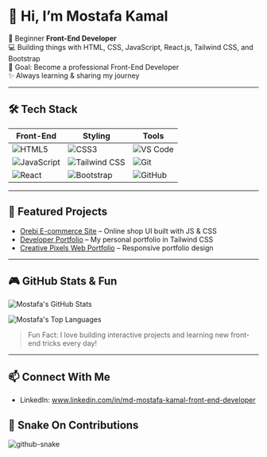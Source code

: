 # 👋 Hi, I’m Mostafa Kamal

🌱 Beginner **Front-End Developer**  
💻 Building things with HTML, CSS, JavaScript, React.js, Tailwind CSS, and Bootstrap  
🎯 Goal: Become a professional Front-End Developer  
✨ Always learning & sharing my journey

---

## 🛠 Tech Stack

| Front-End | Styling | Tools |
|-----------|---------|-------|
| ![HTML5](https://img.shields.io/badge/HTML5-E34F26?style=for-the-badge&logo=html5&logoColor=white) | ![CSS3](https://img.shields.io/badge/CSS3-1572B6?style=for-the-badge&logo=css3&logoColor=white) | ![VS Code](https://img.shields.io/badge/VS%20Code-0078D7?style=for-the-badge&logo=visual-studio-code&logoColor=white) |
| ![JavaScript](https://img.shields.io/badge/JavaScript-F7DF1E?style=for-the-badge&logo=javascript&logoColor=black) | ![Tailwind CSS](https://img.shields.io/badge/Tailwind_CSS-38B2AC?style=for-the-badge&logo=tailwind-css&logoColor=white) | ![Git](https://img.shields.io/badge/Git-F05032?style=for-the-badge&logo=git&logoColor=white) |
| ![React](https://img.shields.io/badge/React-61DAFB?style=for-the-badge&logo=react&logoColor=black) | ![Bootstrap](https://img.shields.io/badge/Bootstrap-7952B3?style=for-the-badge&logo=bootstrap&logoColor=white) | ![GitHub](https://img.shields.io/badge/GitHub-181717?style=for-the-badge&logo=github&logoColor=white) |

---

## 📌 Featured Projects

- [Orebi E-commerce Site](https://github.com/MostafaKamalAsif/Orebi-ecommerce-site) – Online shop UI built with JS & CSS  
- [Developer Portfolio](https://github.com/MostafaKamalAsif/Developer-portfolio-with-tailwind) – My personal portfolio in Tailwind CSS  
- [Creative Pixels Web Portfolio](https://github.com/MostafaKamalAsif/Creative-Pixels-Web-Portfolio) – Responsive portfolio design  

---

## 🎮 GitHub Stats & Fun

![Mostafa's GitHub Stats](https://github-readme-stats.vercel.app/api?username=MostafaKamalAsif&show_icons=true&theme=radical)  

![Mostafa's Top Languages](https://github-readme-stats.vercel.app/api/top-langs/?username=MostafaKamalAsif&layout=compact&theme=radical)  

> Fun Fact: I love building interactive projects and learning new front-end tricks every day!  

---


## 📫 Connect With Me

- LinkedIn: www.linkedin.com/in/md-mostafa-kamal-front-end-developer 
 

## 🐍 Snake On Contributions
<picture>
  <source media="(prefers-color-scheme: dark)" srcset="https://raw.githubusercontent.com/tobiasmeyhoefer/tobiasmeyhoefer/output/github-snake-dark.svg" />
  <source media="(prefers-color-scheme: light)" srcset="https://raw.githubusercontent.com/tobiasmeyhoefer/tobiasmeyhoefer/output/github-snake.svg" />
  <img alt="github-snake" src="https://raw.githubusercontent.com/tobiasmeyhoefer/tobiasmeyhoefer/output/github-snake.svg" />
</picture>
